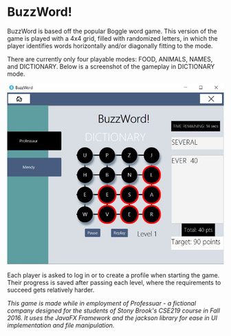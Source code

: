 # BuzzWord!
BuzzWord is based off the popular Boggle word game. This version of the game is played with a 4x4 grid, filled with randomized letters, in which the player identifies words horizontally and/or diagonally fitting to the mode. 

There are currently only four playable modes: FOOD, ANIMALS, NAMES, and DICTIONARY. Below is a screenshot of the gameplay in DICTIONARY mode. 

![Alt text](/BuzzWord/resources/images/BuzzWord.JPG?raw=true "Gameplay Screenshot")

Each player is asked to log in or to create a profile when starting the game. Their progress is saved after passing each level, where the requirements to succeed gets relatively harder. 

<i>This game is made while in employment of Professuar - a fictional company designed for the students of Stony Brook's CSE219 course in Fall 2016. It uses the JavaFX Framework and the jackson library for ease in UI implementation and file manipulation. </i>
